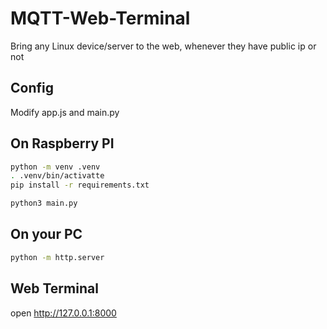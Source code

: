 # MQTT-Web-Terminal

Bring any Linux device/server to the web, whenever they have public ip or not


## Config

Modify app.js and main.py

## On Raspberry PI

```sh
python -m venv .venv
. .venv/bin/activatte
pip install -r requirements.txt

python3 main.py
```

## On your PC

```sh
python -m http.server
```

## Web Terminal

open http://127.0.0.1:8000
